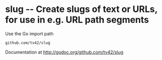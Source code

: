 slug -- Create slugs of text or URLs, for use in e.g. URL path segments
=======================================================================

Use the Go import path

    github.com/tv42/slug

Documentation at http://godoc.org/github.com/tv42/slug
